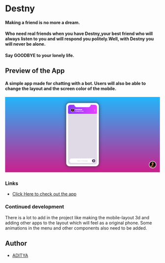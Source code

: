 # Destny

#### Making a  friend is no more a dream.
#### Who need real friends when you have Destny,your best friend who will always listen to you and will respond you politely.Well, with Destny you will never be alone.
#### Say GOODBYE to your lonely life.

## Preview of the App
#### A simple app made for chatting with a bot. Users will  also be able to change the layout and the screen color of the mobile. 

![](images/chat_ss.png)

### Links

- [Click Here to check out the app](https://Destny.netlify.app/)


### Continued development

There is a lot to add in the project like making the mobile-layout 3d and adding other apps to the layout which will feel as a original phone. Some animations in the menu and other components also need to be added.


## Author

- [ADITYA](webdevaditya.netlify.app)

